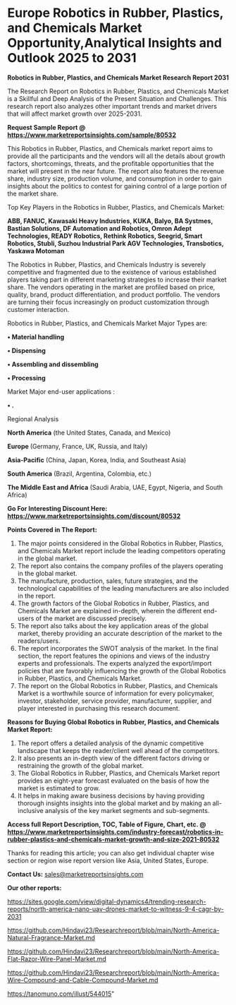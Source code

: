 # Europe Robotics in Rubber, Plastics, and Chemicals Market Opportunity,Analytical Insights and Outlook 2025 to 2031

<strong>Robotics in Rubber, Plastics, and Chemicals Market Research Report 2031</strong>

The Research Report on Robotics in Rubber, Plastics, and Chemicals Market is a Skillful and Deep Analysis of the Present Situation and Challenges. This research report also analyzes other important trends and market drivers that will affect market growth over 2025-2031.

<strong>Request Sample Report @ <a href=https://www.marketreportsinsights.com/sample/80532>https://www.marketreportsinsights.com/sample/80532</a></strong>

This Robotics in Rubber, Plastics, and Chemicals market report aims to provide all the participants and the vendors will all the details about growth factors, shortcomings, threats, and the profitable opportunities that the market will present in the near future. The report also features the revenue share, industry size, production volume, and consumption in order to gain insights about the politics to contest for gaining control of a large portion of the market share.

Top Key Players in the Robotics in Rubber, Plastics, and Chemicals Market:

<strong>ABB, FANUC, Kawasaki Heavy Industries, KUKA, Balyo, BA Systmes, Bastian Solutions, DF Automation and Robotics, Omron Adept Technologies, READY Robotics, Rethink Robotics, Seegrid, Smart Robotics, Stubli, Suzhou Industrial Park AGV Technologies, Transbotics, Yaskawa Motoman</strong>

The Robotics in Rubber, Plastics, and Chemicals Industry is severely competitive and fragmented due to the existence of various established players taking part in different marketing strategies to increase their market share. The vendors operating in the market are profiled based on price, quality, brand, product differentiation, and product portfolio. The vendors are turning their focus increasingly on product customization through customer interaction.

Robotics in Rubber, Plastics, and Chemicals Market Major Types are:

<strong>• Material handling

• Dispensing

• Assembling and dissembling

• Processing</strong>

Market Major end-user applications :

<strong>• .</strong>

Regional Analysis

</u><strong><b>North America</b></strong> (the United States, Canada, and Mexico)

<strong><b>Europe </b></strong>(Germany, France, UK, Russia, and Italy)

<strong><b>Asia-Pacific</b></strong> (China, Japan, Korea, India, and Southeast Asia)

<strong><b>South America</b></strong> (Brazil, Argentina, Colombia, etc.)

<strong><b>The Middle East and Africa</b></strong> (Saudi Arabia, UAE, Egypt, Nigeria, and South Africa)

<strong>Go For Interesting Discount Here: <a href=https://www.marketreportsinsights.com/discount/80532>https://www.marketreportsinsights.com/discount/80532</a></strong>

<strong>Points Covered in The Report:</strong>
<ol>
  <li>The major points considered in the Global Robotics in Rubber, Plastics, and Chemicals Market report include the leading competitors operating in the global market.</li>
  <li>The report also contains the company profiles of the players operating in the global market.</li>
  <li>The manufacture, production, sales, future strategies, and the technological capabilities of the leading manufacturers are also included in the report.</li>
  <li>The growth factors of the Global Robotics in Rubber, Plastics, and Chemicals Market are explained in-depth, wherein the different end-users of the market are discussed precisely.</li>
  <li>The report also talks about the key application areas of the global market, thereby providing an accurate description of the market to the readers/users.</li>
  <li>The report incorporates the SWOT analysis of the market. In the final section, the report features the opinions and views of the industry experts and professionals. The experts analyzed the export/import policies that are favorably influencing the growth of the Global Robotics in Rubber, Plastics, and Chemicals Market.</li>
  <li>The report on the Global Robotics in Rubber, Plastics, and Chemicals Market is a worthwhile source of information for every policymaker, investor, stakeholder, service provider, manufacturer, supplier, and player interested in purchasing this research document.</li>
</ol>
<strong>Reasons for Buying Global Robotics in Rubber, Plastics, and Chemicals Market Report:</strong>

<ol>
  <li>The report offers a detailed analysis of the dynamic competitive landscape that keeps the reader/client well ahead of the competitors.</li>
  <li>It also presents an in-depth view of the different factors driving or restraining the growth of the global market.</li>
  <li>The Global Robotics in Rubber, Plastics, and Chemicals Market report provides an eight-year forecast evaluated on the basis of how the market is estimated to grow.</li>
  <li>It helps in making aware business decisions by having providing thorough insights insights into the global market and by making an all-inclusive analysis of the key market segments and sub-segments.</li>
</ol>
<strong>Access full Report Description, TOC, Table of Figure, Chart, etc. @ <a href=https://www.marketreportsinsights.com/industry-forecast/robotics-in-rubber-plastics-and-chemicals-market-growth-and-size-2021-80532>https://www.marketreportsinsights.com/industry-forecast/robotics-in-rubber-plastics-and-chemicals-market-growth-and-size-2021-80532</a></strong>


Thanks for reading this article; you can also get individual chapter wise section or region wise report version like Asia, United States, Europe.

<strong>Contact Us:</strong>
sales@marketreportsinsights.com

<strong>Our other reports:</strong>

<a href=https://sites.google.com/view/digital-dynamics4/trending-research-reports/north-america-nano-uav-drones-market-to-witness-9-4-cagr-by-2031>https://sites.google.com/view/digital-dynamics4/trending-research-reports/north-america-nano-uav-drones-market-to-witness-9-4-cagr-by-2031</a>

<a href=https://github.com/Hindavi23/Researchreport/blob/main/North-America-Natural-Fragrance-Market.md>https://github.com/Hindavi23/Researchreport/blob/main/North-America-Natural-Fragrance-Market.md</a>

<a href=https://github.com/Hindavi23/Researchreport/blob/main/North-America-Flat-Razor-Wire-Panel-Market.md>https://github.com/Hindavi23/Researchreport/blob/main/North-America-Flat-Razor-Wire-Panel-Market.md</a>

<a href=https://github.com/Hindavi23/Researchreport/blob/main/North-America-Wire-Compound-and-Cable-Compound-Market.md>https://github.com/Hindavi23/Researchreport/blob/main/North-America-Wire-Compound-and-Cable-Compound-Market.md</a>

<a href=https://tanomuno.com/illust/544015>https://tanomuno.com/illust/544015</a>"
